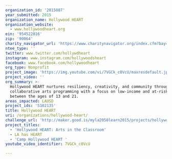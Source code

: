 ```yaml
---
organization_id: '2015087'
year_submitted: 2015
organization_name: Hollywood HEART
organization_website:
  - www.hollywoodheart.org
ein: '954522816'
zip: '90064'
charity_navigator_url: 'https://www.charitynavigator.org/index.cfm?bay=search.profile&ein=954522816'
ntee_type: ''
twitter: www.twitter.com/hollywdheart
instagram: www.instagram.com/hollywoodsheart
facebook: www.facebook.com/hollywoodheart
org_type: Nonprofit
project_image: 'https://img.youtube.com/vi/7VGCk_c0VcU/maxresdefault.jpg'
project_video: ''
org_summary: >-
  Hollywood HEART nurtures resiliency, creativity, and community through
  collaborative arts programming with a focus on low-income and at-risk youth
  between the ages of 13 and 21.
areas_impacted: LAUSD
project_ids: '5102135'
title: Hollywood HEART
uri: /organizations/hollywood-heart/
challenge_url: 'http://maker.good.is/myla2050learn2015/projects/hollywoodheart.html'
project_titles:
  - 'Hollywood HEART: Arts in the Classroom'
  - LA has HEART
  - 'Camp Hollywood HEART '
youtube_video_identifier: 7VGCk_c0VcU

---
```


